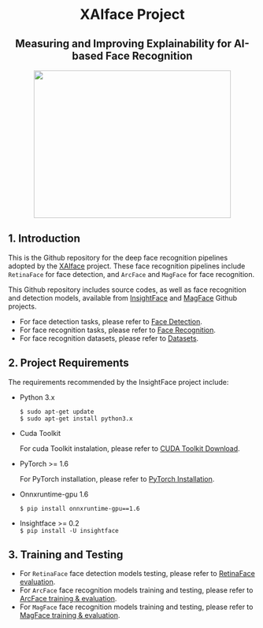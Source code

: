   <h1 align="center"> XAIface Project </h1>

<h2 align="center"> 
 Measuring and Improving Explainability for AI-based Face Recognition 
</h2>

<p align="center">
<img src="https://user-images.githubusercontent.com/95922984/145866931-26f50ad1-ce10-467e-85d5-8983de00300d.png" width="400" height="300">
</p>

## 1. Introduction
This is the Github repository for the deep face recognition pipelines adopted by the [XAIface](https://www.linkedin.com/in/chistera-xaiface-6a3478219/?originalSubdomain=fr) project. These face recognition pipelines include `RetinaFace`  for face detection, and `ArcFace`  and `MagFace` for face recognition.

This Github repository includes source codes, as well as face recognition and detection models, available from [InsightFace](https://github.com/deepinsight/insightface) and [MagFace](https://github.com/IrvingMeng/MagFace) Github projects.

- For face detection tasks, please refer to [Face Detection](https://github.com/Naima-Bou/XAIface_Face_Recognition_Pipelines/tree/main/Face_Detection).
- For face recognition tasks, please refer to [Face Recognition](https://github.com/Naima-Bou/XAIface_Face_Recognition_Pipelines/tree/main/Face_Recognition).
- For face recognition datasets, please refer to [Datasets](https://github.com/Naima-Bou/XAIface_Face_Recognition_Pipelines/tree/main/Datasets).


## 2. Project Requirements

The requirements recommended by the InsightFace project include:

- Python 3.x

     `$ sudo apt-get update` \
     `$ sudo apt-get install python3.x`
     
- Cuda Toolkit

     For cuda Toolkit instalation, please refer to [CUDA Toolkit Download](https://developer.nvidia.com/cuda-toolkit-archive).
  
- PyTorch >= 1.6
   
     For PyTorch installation, please refer to [PyTorch Installation](https://github.com/Naima-Bou/XAIface_Face_Recognition_Pipelines/blob/main/Face_Recognition/ArcFace_Face_Recognition/ArcFace_Pytorch/docs/Pytorch_Install.md).
     

- Onnxruntime-gpu 1.6 
 
     `$ pip install onnxruntime-gpu==1.6`

- Insightface >= 0.2  
     `$ pip install -U insightface`
     

## 3. Training and Testing

- For `RetinaFace` face detection models testing, please refer to [RetinaFace evaluation](https://github.com/Naima-Bou/XAIface_Face_Recognition_Pipelines/tree/main/Face_Detection/RetinaFace_Face_Detection/Face_Detection_Models). 
- For `ArcFace` face recognition models training and testing, please refer to [ArcFace training & evaluation](https://github.com/Naima-Bou/XAIface_Face_Recognition_Pipelines/tree/main/Face_Recognition/ArcFace_Face_Recognition/ArcFace_Pytorch). 
- For `MagFace` face recognition models training and testing, please refer to [MagFace training & evaluation](https://github.com/Naima-Bou/XAIface_Face_Recognition_Pipelines/blob/main/Face_Recognition/MagFace_Face-Recognition/README.md). 
